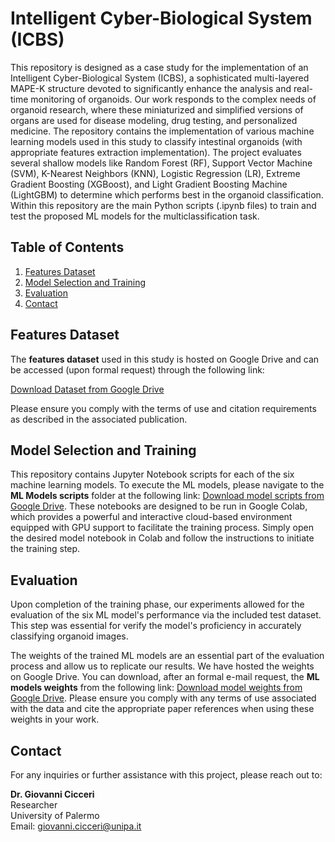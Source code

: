 # Intelligent Cyber-Biological System (ICBS)

This repository is designed as a case study for the implementation of an Intelligent Cyber-Biological System (ICBS), a sophisticated multi-layered MAPE-K structure devoted to significantly enhance the analysis and real-time monitoring of organoids. Our work responds to the complex needs of organoid research, where these miniaturized and simplified versions of organs are used for disease modeling, drug testing, and personalized medicine. The repository contains the implementation of various machine learning models used in this study to classify intestinal organoids (with appropriate features extraction implementation). The project evaluates several shallow models like Random Forest (RF), Support Vector Machine (SVM),  K-Nearest Neighbors (KNN), Logistic Regression (LR), Extreme Gradient Boosting (XGBoost), and Light Gradient Boosting Machine (LightGBM) to determine which performs best in the organoid classification. Within this repository are the main Python scripts (.ipynb files) to train and test the proposed ML models for the multiclassification task.


## Table of Contents

1. [Features Dataset](#features-dataset)
2. [Model Selection and Training](#model-selection-and-training)
3. [Evaluation](#evaluation)
4. [Contact](#contact)


## Features Dataset

The **features dataset** used in this study is hosted on Google Drive and can be accessed (upon formal request) through the following link:

[Download Dataset from Google Drive](https://drive.google.com/drive/folders/1UbIeW3qhQhEdY1f0Y4WVllvgRvqyh7vL?usp=drive_link)

Please ensure you comply with the terms of use and citation requirements as described in the associated publication.


## Model Selection and Training 

This repository contains Jupyter Notebook scripts for each of the six machine learning models. To execute the ML models, please navigate to the **ML Models scripts** folder at the following link: [Download model scripts from Google Drive](https://drive.google.com/drive/folders/1MI4qYO5oBwc_4jgWpmZqXoRaPakzwLTZ?usp=drive_link). These notebooks are designed to be run in Google Colab, which provides a powerful and interactive cloud-based environment equipped with GPU support to facilitate the training process. Simply open the desired model notebook in Colab and follow the instructions to initiate the training step.

## Evaluation

Upon completion of the training phase, our experiments allowed for the evaluation of the six ML model's performance via the included test dataset. This step was essential for verify the model's proficiency in accurately classifying organoid images.

The weights of the trained ML models are an essential part of the evaluation process and allow us to replicate our results. 
We have hosted the weights on Google Drive. You can download, after an formal e-mail request, the **ML models weights** from the following link: [Download model weights from Google Drive](https://drive.google.com/drive/folders/1YCkYvgs4ZRPiwnvq89Uov5p-YTf3S3Y4?usp=drive_link). Please ensure you comply with any terms of use associated with the data and cite the appropriate paper references when using these weights in your work.  
  

## Contact

For any inquiries or further assistance with this project, please reach out to:

**Dr. Giovanni Cicceri**  
Researcher  
University of Palermo  
Email: [giovanni.cicceri@unipa.it](mailto:giovanni.cicceri@unipa.it)




